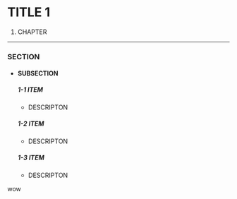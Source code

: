 TITLE 1
=======================

1. CHAPTER
---------

### SECTION

* #### SUBSECTION

  ##### 1-1 ITEM

  * DESCRIPTON

  ##### 1-2 ITEM

  * DESCRIPTON

  ##### 1-3 ITEM

  * DESCRIPTON


wow
